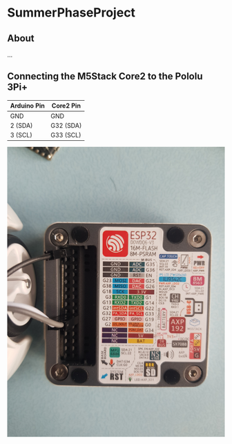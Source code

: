 # SummerPhaseProject

## About

...

## Connecting the M5Stack Core2 to the Pololu 3Pi+

| Arduino Pin | Core2 Pin |
|-------------|-----------|
| GND         | GND       |
| 2 (SDA)     | G32 (SDA) |
| 3 (SCL)     | G33 (SCL) |

<p align="center">
<img src="https://github.com/paulodowd/SummerPhaseProject/blob/main/Images/a.jpg?raw=true", width=800>
  </p>

